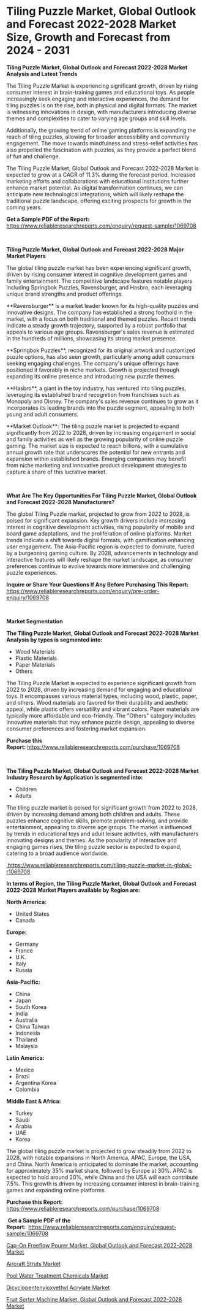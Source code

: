 <p><h1>Tiling Puzzle Market, Global Outlook and Forecast 2022-2028 Market Size, Growth and Forecast from 2024 - 2031</h1></p><p><strong>Tiling Puzzle Market, Global Outlook and Forecast 2022-2028 Market Analysis and Latest Trends</strong></p>
<p><p>The Tiling Puzzle Market is experiencing significant growth, driven by rising consumer interest in brain-training games and educational toys. As people increasingly seek engaging and interactive experiences, the demand for tiling puzzles is on the rise, both in physical and digital formats. The market is witnessing innovations in design, with manufacturers introducing diverse themes and complexities to cater to varying age groups and skill levels. </p><p>Additionally, the growing trend of online gaming platforms is expanding the reach of tiling puzzles, allowing for broader accessibility and community engagement. The move towards mindfulness and stress-relief activities has also propelled the fascination with puzzles, as they provide a perfect blend of fun and challenge. </p><p>The Tiling Puzzle Market, Global Outlook and Forecast 2022-2028 Market is expected to grow at a CAGR of 11.3% during the forecast period. Increased marketing efforts and collaborations with educational institutions further enhance market potential. As digital transformation continues, we can anticipate new technological integrations, which will likely reshape the traditional puzzle landscape, offering exciting prospects for growth in the coming years.</p></p>
<p><strong>Get a Sample PDF of the Report:&nbsp;</strong> <a href="https://www.reliableresearchreports.com/enquiry/request-sample/1069708">https://www.reliableresearchreports.com/enquiry/request-sample/1069708</a></p>
<p>&nbsp;</p>
<p><strong>Tiling Puzzle Market, Global Outlook and Forecast 2022-2028 Major Market Players</strong></p>
<p><p>The global tiling puzzle market has been experiencing significant growth, driven by rising consumer interest in cognitive development games and family entertainment. The competitive landscape features notable players including Springbok Puzzles, Ravensburger, and Hasbro, each leveraging unique brand strengths and product offerings.</p><p>**Ravensburger** is a market leader known for its high-quality puzzles and innovative designs. The company has established a strong foothold in the market, with a focus on both traditional and themed puzzles. Recent trends indicate a steady growth trajectory, supported by a robust portfolio that appeals to various age groups. Ravensburger's sales revenue is estimated in the hundreds of millions, showcasing its strong market presence.</p><p>**Springbok Puzzles**, recognized for its original artwork and customized puzzle options, has also seen growth, particularly among adult consumers seeking engaging challenges. The company's unique offerings have positioned it favorably in niche markets. Growth is projected through expanding its online presence and introducing new puzzle themes.</p><p>**Hasbro**, a giant in the toy industry, has ventured into tiling puzzles, leveraging its established brand recognition from franchises such as Monopoly and Disney. The company's sales revenue continues to grow as it incorporates its leading brands into the puzzle segment, appealing to both young and adult consumers.</p><p>**Market Outlook**: The tiling puzzle market is projected to expand significantly from 2022 to 2028, driven by increasing engagement in social and family activities as well as the growing popularity of online puzzle gaming. The market size is expected to reach billions, with a cumulative annual growth rate that underscores the potential for new entrants and expansion within established brands. Emerging companies may benefit from niche marketing and innovative product development strategies to capture a share of this lucrative market.</p></p>
<p>&nbsp;</p>
<p><strong>What Are The Key Opportunities For Tiling Puzzle Market, Global Outlook and Forecast 2022-2028 Manufacturers?</strong></p>
<p><p>The global Tiling Puzzle market, projected to grow from 2022 to 2028, is poised for significant expansion. Key growth drivers include increasing interest in cognitive development activities, rising popularity of mobile and board game adaptations, and the proliferation of online platforms. Market trends indicate a shift towards digital formats, with gamification enhancing user engagement. The Asia-Pacific region is expected to dominate, fueled by a burgeoning gaming culture. By 2028, advancements in technology and interactive features will likely reshape the market landscape, as consumer preferences continue to evolve towards more immersive and challenging puzzle experiences.</p></p>
<p><strong>Inquire or Share Your Questions If Any Before Purchasing This Report:</strong> <a href="https://www.reliableresearchreports.com/enquiry/pre-order-enquiry/1069708">https://www.reliableresearchreports.com/enquiry/pre-order-enquiry/1069708</a></p>
<p>&nbsp;</p>
<p><strong>Market Segmentation</strong></p>
<p><strong>The Tiling Puzzle Market, Global Outlook and Forecast 2022-2028 Market Analysis by types is segmented into:</strong></p>
<p><ul><li>Wood Materials</li><li>Plastic Materials</li><li>Paper Materials</li><li>Others</li></ul></p>
<p><p>The Tiling Puzzle Market is expected to experience significant growth from 2022 to 2028, driven by increasing demand for engaging and educational toys. It encompasses various material types, including wood, plastic, paper, and others. Wood materials are favored for their durability and aesthetic appeal, while plastic offers versatility and vibrant colors. Paper materials are typically more affordable and eco-friendly. The "Others" category includes innovative materials that may enhance puzzle design, appealing to diverse consumer preferences and fostering market expansion.</p></p>
<p><strong>Purchase this Report:&nbsp;</strong><a href="https://www.reliableresearchreports.com/purchase/1069708">https://www.reliableresearchreports.com/purchase/1069708</a></p>
<p>&nbsp;</p>
<p><strong>The Tiling Puzzle Market, Global Outlook and Forecast 2022-2028 Market Industry Research by Application is segmented into:</strong></p>
<p><ul><li>Children</li><li>Adults</li></ul></p>
<p><p>The tiling puzzle market is poised for significant growth from 2022 to 2028, driven by increasing demand among both children and adults. These puzzles enhance cognitive skills, promote problem-solving, and provide entertainment, appealing to diverse age groups. The market is influenced by trends in educational toys and adult leisure activities, with manufacturers innovating designs and themes. As the popularity of interactive and engaging games rises, the tiling puzzle sector is expected to expand, catering to a broad audience worldwide.</p></p>
<p><a href="https://www.reliableresearchreports.com/tiling-puzzle-market-in-global-r1069708">&nbsp;https://www.reliableresearchreports.com/tiling-puzzle-market-in-global-r1069708</a></p>
<p><strong>In terms of Region, the Tiling Puzzle Market, Global Outlook and Forecast 2022-2028 Market Players available by Region are:</strong></p>
<p>
    <p> <strong> North America: </strong>
        <ul>
            <li>United States</li>
            <li>Canada</li>
        </ul>
        </p> 
    <p> <strong> Europe: </strong>
        <ul>
            <li>Germany</li>
            <li>France</li>
            <li>U.K.</li>
            <li>Italy</li>
            <li>Russia</li>
        </ul>
        </p> 
    <p> <strong> Asia-Pacific: </strong>
        <ul>
            <li>China</li>
            <li>Japan</li>
            <li>South Korea</li>
            <li>India</li>
            <li>Australia</li>
            <li>China Taiwan</li>
            <li>Indonesia</li>
            <li>Thailand</li>
            <li>Malaysia</li>
        </ul>
        </p> 
    <p> <strong> Latin America: </strong>
        <ul>
            <li>Mexico</li>
            <li>Brazil</li>
            <li>Argentina Korea</li>
            <li>Colombia</li>
        </ul>
        </p> 
    <p> <strong> Middle East & Africa: </strong>
        <ul>
            <li>Turkey</li>
            <li>Saudi</li>
            <li>Arabia</li>
            <li>UAE</li>
            <li>Korea</li>
        </ul>
    </p>
    </p>
<p><p>The global tiling puzzle market is projected to grow steadily from 2022 to 2028, with notable expansions in North America, APAC, Europe, the USA, and China. North America is anticipated to dominate the market, accounting for approximately 35% market share, followed by Europe at 30%. APAC is expected to hold around 20%, while China and the USA will each contribute 7.5%. This growth is driven by increasing consumer interest in brain-training games and expanding online platforms.</p></p>
<p><strong>Purchase this Report: </strong><a href="https://www.reliableresearchreports.com/purchase/1069708">https://www.reliableresearchreports.com/purchase/1069708</a></p>
<p>&nbsp;<strong>Get a Sample PDF of the Report:&nbsp;&nbsp;</strong><a href="https://www.reliableresearchreports.com/enquiry/request-sample/1069708">https://www.reliableresearchreports.com/enquiry/request-sample/1069708</a></p>
<p><strong></strong></p>
<p><p><a href="https://github.com/angelajermaine/Market-Research-Report-List-5/blob/main/cap-on-freeflow-pourer-market-global-outlook-and-forecast-2022-2028-market.md">Cap-On Freeflow Pourer Market, Global Outlook and Forecast 2022-2028 Market</a></p><p><a href="https://medium.com/@stevenlane654/the-global-aircraft-struts-market-is-expected-to-witness-a-compound-annual-growth-rate-cagr-of-c8feff4785ef">Aircraft Struts Market</a></p><p><a href="https://issuu.com/reportprime-2/docs/pool-water-treatment-chemicals-mark_eb9e8d0f3761c8">Pool Water Treatment Chemicals Market</a></p><p><a href="https://www.linkedin.com/pulse/global-dicyclopentenyloxyethyl-acrylate-market-sector2024-mn4te?trackingId=DdzVbgz4SWCQpWalFq%2FeTQ%3D%3D">Dicyclopentenyloxyethyl Acrylate Market</a></p><p><a href="https://github.com/NargisHussain432/Market-Research-Report-List-1/blob/main/fruit-sorter-machine-market-global-outlook-and-forecast-2022-2028-market.md">Fruit Sorter Machine Market, Global Outlook and Forecast 2022-2028 Market</a></p></p>